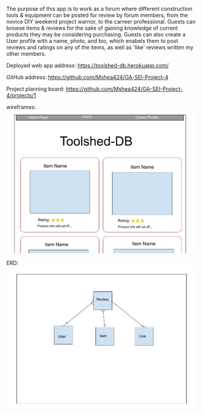 The purpose of this app is to work as a forum where different construction tools & equipment can be posted for review by forum members, from the novice DIY weekend project warrior, to the carreer professional. Guests can browse items & reviews for the sake of gaining knowledge of current products they may be considering purchasing. Guests can also create a User profile with a name, photo, and bio, which enabels them to post reviews and ratings on any of the items, as well as 'like' reviews written my other members. 

Deployed web app address: https://toolshed-db.herokuapp.com/

GitHub address: https://github.com/Mshea424/GA-SEI-Project-4

Project planning board: https://github.com/Mshea424/GA-SEI-Project-4/projects/1

wireframes: ![](public/images/wireframe.jpg)

ERD: ![](public/images/ERD.jpg)
